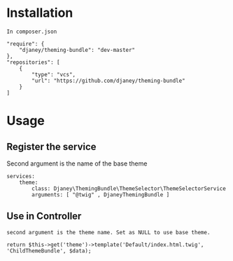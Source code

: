 
# Installation

    In composer.json

    "require": {
        "djaney/theming-bundle": "dev-master"
    },
    "repositories": [
        {
            "type": "vcs",
            "url": "https://github.com/djaney/theming-bundle"
        }
    ]

# Usage
## Register the service

Second argument is the name of the base theme

    services:
        theme:
            class: Djaney\ThemingBundle\ThemeSelector\ThemeSelectorService
            arguments: [ "@twig" , DjaneyThemingBundle ]

## Use in Controller

    second argument is the theme name. Set as NULL to use base theme.

    return $this->get('theme')->template('Default/index.html.twig', 'ChildThemeBundle', $data);
